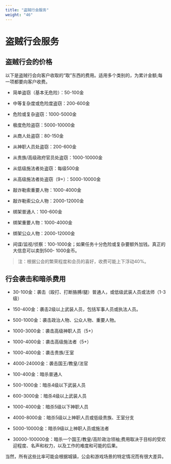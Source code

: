 ```yaml
---
title: "盗贼行会服务"
weight: "46"
---
```

# 盗贼行会服务

## 盗贼行会的价格

以下是盗贼行会向客户收取的“取”东西的费用。适用多个类别的，为累计金额;每一项都要向客户收费。

- 简单盗窃（基本无危险）：50-100金

- 中等复杂度或危险度盗窃：200-600金

- 危险或复杂盗窃：1000-5000金

- 极度危险盗窃：5000-10000金

- 从商人处盗窃：80-150金

- 从神职人员处盗窃：200-600金

- 从贵族/高级政府官员处盗窃：1000-10000金

- 从低级施法者处盗窃：每级500金

- 从高级施法者处盗窃（9+）：5000-10000金

- 敲诈勒索重要人物：1000-4000金

- 敲诈勒索公众人物：2000-12000金

- 绑架普通人：100-600金

- 绑架重要人物：1000-4000金

- 绑架公众人物：2000-12000金

- 间谍/监视/侦察：100-1000金；如果任务十分危险或复杂要额外加钱。真正的大信息可以卖到500-
  1000金币。

> 注：根据公会的繁荣程度和会员的喜好，收费可能上下浮动40%。
>

## 行会袭击和暗杀费用

- 30-100金：袭击（殴打、打断胳膊/腿）普通人，或低级武装人员或法师（1-3级）

- 150-400金：袭击2级以上武装人员，包括军事人员或执法人员。

- 500-1000金：袭击政治人物、公众人物、重要人物。

- 1000-3000金：袭击高级神职人员（5+）

- 1000-4000金：袭击高级施法者（5+）

- 1000-4000金：袭击贵族/王室

- 4000-24000金：袭击国王/教皇/法官

- 100-400金：暗杀普通人

- 500-1000金：暗杀4级以下武装人员

- 600-3000金：暗杀4级以上武装人员

- 1000-4000金：暗杀5级以下神职人员

- 4000-8000金：暗杀5级以上神职人员或低级贵族、王室分支

- 5000-10000金：暗杀9级以上神职人员或施法者

- 30000-100000金：暗杀一个国王/教皇/高阶政治领袖;费用取决于目标的受欢迎程度、名声和权力，以及工作的难度和可能的后果。


当然，所有这些比率可能会根据城镇，公会和游戏场景的特定情况而有很大差异。
